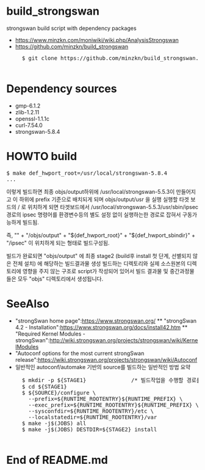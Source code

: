 # build_strongswan
strongswan build script with dependency packages

* https://www.minzkn.com/moniwiki/wiki.php/AnalysisStrongswan
* https://github.com/minzkn/build_strongswan
	<pre>
	$ git clone https://github.com/minzkn/build_strongswan.git
	</pre>


Dependency sources
==================

* gmp-6.1.2
* zlib-1.2.11
* openssl-1.1.1c
* curl-7.54.0
* strongswan-5.8.4


HOWTO build
===========

<pre>
$ make def_hwport_root=/usr/local/strongswan-5.8.4
...
</pre>

이렇게 빌드하면 최종 objs/output하위에 /usr/local/strongswan-5.5.3이 만들어지고 이 하위에 prefix 기준으로 배치되게 되며 objs/output/usr 을 실행 실행할 타겟 보드의 / 로 위치하게 되면 타겟보드에서 /usr/local/strongswan-5.5.3/usr/sbin/ipsec 경로의 ipsec 명령어를 환경변수등의 별도 설정 없이 실행하는한 경로로 잡혀서 구동가능하게 빌드됨.

즉, "" + "/objs/output" + "${def_hwport_root}" + "${def_hwport_sbindir}" + "/ipsec" 이 위치하게 되는 형태로 빌드구성됨.

빌드가 완료되면 "objs/output" 에 최종 stage2 (build후 install 첫 단계, 선별되지 않은 전체 설치) 에 해당하는 빌드결과물 생성
빌드하는 디렉토리와 실제 소스원본의 디렉토리에 영향을 주지 않는 구조로 script가 작성되어 있어서 빌드 결과물 및 중간과정물들은 모두 "objs" 디렉토리에서 생성됩니다.


SeeAlso
=======

* "strongSwan home page":https://www.strongswan.org/
** "strongSwan 4.2 - Installation":https://www.strongswan.org/docs/install42.htm
** "Required Kernel Modules - strongSwan":http://wiki.strongswan.org/projects/strongswan/wiki/KernelModules
* "Autoconf options for the most current strongSwan release":https://wiki.strongswan.org/projects/strongswan/wiki/Autoconf
* 일반적인 autoconf/automake 기반의 source를 빌드하는 일반적인 방법 요약
	<pre>
	$ mkdir -p ${STAGE1}              /* 빌드작업을 수행할 경로를 생성 */
	$ cd ${STAGE1}
	$ ${SOURCE}/configure \
	  --prefix=${RUNTIME_ROOTENTRY}${RUNTIME_PREFIX} \
	  --exec_prefix=${RUNTIME_ROOTENTRY}${RUNTIME_PREFIX} \
	  --sysconfdir=${RUNTIME_ROOTENTRY}/etc \
	  --localstatedir=${RUNTIME_ROOTENTRY}/var
	$ make -j$(JOBS) all
	$ make -j$(JOBS) DESTDIR=${STAGE2} install
	</pre>


# End of README.md
